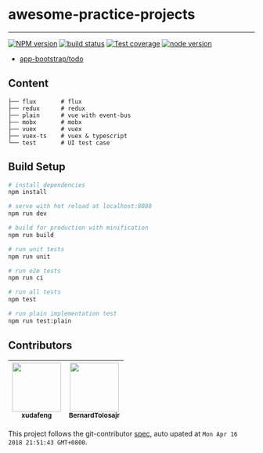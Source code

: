 # awesome-practice-projects

---

[![NPM version][npm-image]][npm-url]
[![build status][travis-image]][travis-url]
[![Test coverage][coveralls-image]][coveralls-url]
[![node version][node-image]][node-url]

[npm-image]: http://img.shields.io/npm/v/awesome-practice-projects.svg?style=flat-square
[npm-url]: http://npmjs.org/package/awesome-practice-projects
[travis-image]: https://img.shields.io/travis/app-bootstrap/awesome-practice-projects.svg?style=flat-square
[travis-url]: https://travis-ci.org/app-bootstrap/awesome-practice-projects
[coveralls-image]: https://img.shields.io/coveralls/app-bootstrap/awesome-practice-projects.svg?style=flat-square
[coveralls-url]: https://coveralls.io/r/app-bootstrap/awesome-practice-projects?branch=master
[node-image]: https://img.shields.io/badge/node.js-%3E=8-green.svg?style=flat-square
[node-url]: http://nodejs.org/download/

- [app-bootstrap/todo](//github.com/app-bootstrap/todo)

## Content

```
├── flux       # flux
├── redux      # redux
├── plain      # vue with event-bus
├── mobx       # mobx
├── vuex       # vuex
├── vuex-ts    # vuex & typescript
└── test       # UI test case
```
## Build Setup

``` bash
# install dependencies
npm install

# serve with hot reload at localhost:8080
npm run dev

# build for production with minification
npm run build

# run unit tests
npm run unit

# run e2e tests
npm run ci

# run all tests
npm test

# run plain implementation test
npm run test:plain
```

<!-- GITCONTRIBUTOR_START -->

## Contributors

|[<img src="https://avatars1.githubusercontent.com/u/1011681?v=4" width="100px;"/><br/><sub><b>xudafeng</b></sub>](https://github.com/xudafeng)<br/>|[<img src="https://avatars3.githubusercontent.com/u/3807955?v=4" width="100px;"/><br/><sub><b>BernardTolosajr</b></sub>](https://github.com/BernardTolosajr)<br/>
| :---: | :---: |


This project follows the git-contributor [spec](https://github.com/xudafeng/git-contributor), auto upated at `Mon Apr 16 2018 21:51:43 GMT+0800`.

<!-- GITCONTRIBUTOR_END -->
